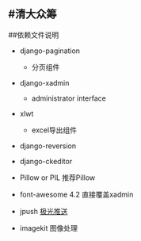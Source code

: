 #清大众筹
----

##依赖文件说明

*	django-pagination

	*	分页组件

*	django-xadmin

	*	administrator interface

*	xlwt

	*	excel导出组件

*	django-reversion

*	django-ckeditor

*	Pillow or PIL 推荐Pillow

*	font-awesome 4.2 直接覆盖xadmin

*	jpush	[极光推送](https://github.com/jpush/jpush-api-python-client)

*	imagekit	图像处理